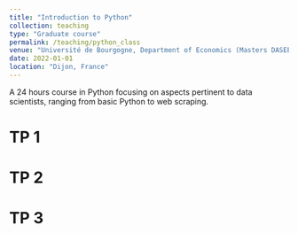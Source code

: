 ```yaml
---
title: "Introduction to Python"
collection: teaching
type: "Graduate course"
permalink: /teaching/python_class
venue: "Université de Bourgogne, Department of Economics (Masters DASEE)"
date: 2022-01-01
location: "Dijon, France"
---
```


A 24 hours course in Python focusing on aspects pertinent to data scientists, ranging from basic Python to web scraping.

TP 1
======

TP 2
======

TP 3
======
